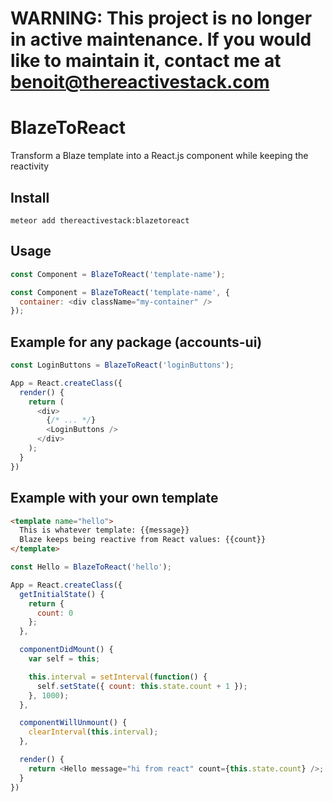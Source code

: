 # WARNING: This project is no longer in active maintenance. If you would like to maintain it, contact me at benoit@thereactivestack.com

# BlazeToReact
Transform a Blaze template into a React.js component while keeping the reactivity

## Install
`meteor add thereactivestack:blazetoreact`

## Usage
```javascript
const Component = BlazeToReact('template-name');
```

```javascript
const Component = BlazeToReact('template-name', {
  container: <div className="my-container" />
});
```

## Example for any package (accounts-ui)
```javascript
const LoginButtons = BlazeToReact('loginButtons');

App = React.createClass({
  render() {
    return (
      <div>
        {/* ... */}
        <LoginButtons />
      </div>
    );
  }
})
```

## Example with your own template
```html
<template name="hello">
  This is whatever template: {{message}}
  Blaze keeps being reactive from React values: {{count}}
</template>
```

```javascript
const Hello = BlazeToReact('hello');

App = React.createClass({
  getInitialState() {
    return {
      count: 0
    };
  },

  componentDidMount() {
    var self = this;

    this.interval = setInterval(function() {
      self.setState({ count: this.state.count + 1 });
    }, 1000);
  },

  componentWillUnmount() {
    clearInterval(this.interval);
  },

  render() {
    return <Hello message="hi from react" count={this.state.count} />;
  }
})
```
